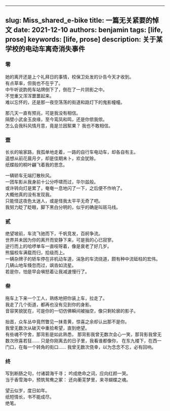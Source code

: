 ---
slug: Miss_shared_e-bike
title: 一篇无关紧要的悼文
date: 2021-12-10
authors: benjamin
tags: [life, prose]
keywords: [life, prose]
description: 关于某学校的电动车离奇消失事件
------
<!-- truncate -->
### 零
她的离开还是上个礼拜日的事情，校保卫处发的讣告今天才收到。<br/>
有点草率，但我也不在乎了。<br/>
中午听说韵苑车站牌倒下了，倒在了一片阴影之中。<br/>
不觉重又浑浑噩噩起来。<br/>
难以忘怀的，还是那一夜空荡荡的街道和路灯下的鬼影幢幢。<br/>

那几天一直有预兆，可是我没有相信。<br/>
隔壁小武金玉良缘，至今鸾凤和鸣，还是你侬我侬。<br/>
怎么会我科风情月意，竟是兰因絮果？
我也不敢相信。<br/>

### 壹
长长的喻家路，我孤单地走着，一路的自行车电动车，却各自有主。<br/>
遥想从前花晨月夕，却是佳期未卜，欢会犹赊。<br/>
纸蝶般的桐叶翩飞着我的思念。<br/>

一辆轿车无端打散秋风。<br/>
一团车影从我身前十公分呼啸而过，华尔兹般。<br/>
或许转向灯是累了，奄奄一息地闪了一下，之后便不作响了。<br/>
大概他真的没有发现我。<br/>
只能怪这夜色太迷人，或是怪我太平平无奇了吧。<br/>
我努力眨了眨眼，脚下黑白分明的，似乎的确是叫斑马线。<br/>

### 贰
绝望坡前，车流飞驰而下，千帆竞发，百舸争流。<br/>
世界并未因为你的离开而安静下来，可是我的心已寂寥。<br/>
逆行而上的哈啰单车一直吱呀着，像是衰老了好几岁。<br/>
熊猫校车满载而归，拾级而上。<br/>
一辆杂牌子的轿车停在非机动车道，湍急的车流绕道，颇有种中流砥柱的宏伟。<br/>
几辆山地车倏忽而过，飒沓如流星。<br/>
若是你，怕是早会嗔怒着让我减速慢行了。<br/>

### 叁
拖车上下来一个工人，熟练地把你装上车，拉走了。<br/>
我走了几个街道，都再也没有见到你的身影。<br/>
音容笑貌犹在，可是你的一切仿佛瞬间被抽空，像只剩轮廓的影子。<br/>

抬首，众车丛中竟然瞥见一抹青黄，惊喜之余却认出那不是你。<br/>
我曾无数次从破灭中重拾希望，直到绝望。<br/>
有些魂不守舍，那背影是如此熟悉，
那背影我曾无数次会心一笑，那背影我曾无数次欣喜若狂……
只是你刚离去的日子里，我看谁都像你，
在东九楼下，在西一门口，在每一个转角的街口……
我曾无数次侥幸，以为念念不忘，必有回响。<br/>

### 终
写到断肠之句，付诸碧海千寻；
吟成绝命之词，应向红颜一哭。<br/>
当于香雪海中，预筑鸳鸯之冢：
还向蘅芜梦里，来寻蝴蝶之魂。<br/>

望云似岁，度日如年。<br/>
纸短情长，书不能成尽。<br/>
绝笔。<br/>